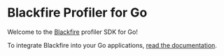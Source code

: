 Blackfire Profiler for Go
=========================

Welcome to the [Blackfire](https://blackfire.io) profiler SDK for Go!

To integrate Blackfire into your Go applications, [read the
documentation](https://docs.blackfire.io/go/integrations/sdk).
